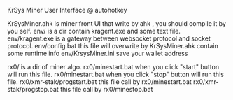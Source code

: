 KrSys Miner User Interface @ autohotkey


KrSysMiner.ahk is miner front UI that write by ahk , you should compile it by you self.
env/ is a dir contain kragent.exe and some text file. 
env/kragent.exe  is a gateway between websocket protocol and socket protocol. 
env/config.bat  this file will overwrite by KrSysMiner.ahk contain some runtime info
env/KrsysMiner.ini save your wallet address

rx0/ is a dir of miner algo.
rx0/minestart.bat   when you click "start" button will run this file.
rx0/minestart.bat   when you click "stop" button will run this file.
rx0/xmr-stak/progstart.bat  this file call by rx0/minestart.bat
rx0/xmr-stak/progstop.bat  this file call by rx0/minestop.bat


